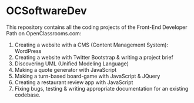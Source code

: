 # OCSoftwareDev

This repository contains all the coding projects of the Front-End
Developer Path on OpenClassrooms.com:

1. Creating a website with a CMS (Content Management System): WordPress
2. Creating a website with Twitter Bootstrap & writing a project brief
3. Discovering UML (Unified Modeling Language)
4. Making a quote generator with JavaScript
5. Making a turn-based board-game with JavaScript & JQuery
6. Creating a restaurant review app with JavaScript
7. Fixing bugs, testing & writing appropriate documentation for an existing codebase.
